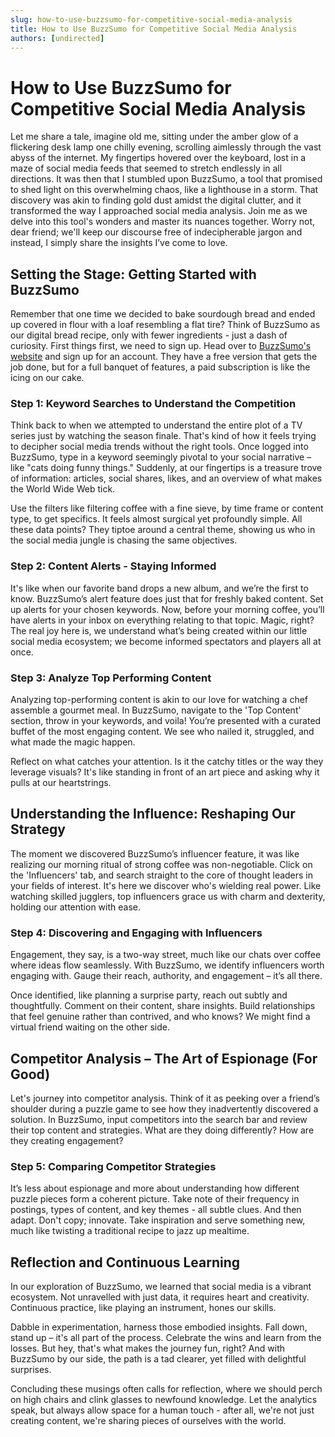 ```yaml
---
slug: how-to-use-buzzsumo-for-competitive-social-media-analysis
title: How to Use BuzzSumo for Competitive Social Media Analysis
authors: [undirected]
---
```



# How to Use BuzzSumo for Competitive Social Media Analysis

Let me share a tale, imagine old me, sitting under the amber glow of a flickering desk lamp one chilly evening, scrolling aimlessly through the vast abyss of the internet. My fingertips hovered over the keyboard, lost in a maze of social media feeds that seemed to stretch endlessly in all directions. It was then that I stumbled upon BuzzSumo, a tool that promised to shed light on this overwhelming chaos, like a lighthouse in a storm. That discovery was akin to finding gold dust amidst the digital clutter, and it transformed the way I approached social media analysis. Join me as we delve into this tool's wonders and master its nuances together. Worry not, dear friend; we'll keep our discourse free of indecipherable jargon and instead, I simply share the insights I’ve come to love.

## Setting the Stage: Getting Started with BuzzSumo

Remember that one time we decided to bake sourdough bread and ended up covered in flour with a loaf resembling a flat tire? Think of BuzzSumo as our digital bread recipe, only with fewer ingredients - just a dash of curiosity. First things first, we need to sign up. Head over to [BuzzSumo's website](https://buzzsumo.com/) and sign up for an account. They have a free version that gets the job done, but for a full banquet of features, a paid subscription is like the icing on our cake. 

### Step 1: Keyword Searches to Understand the Competition

Think back to when we attempted to understand the entire plot of a TV series just by watching the season finale. That's kind of how it feels trying to decipher social media trends without the right tools. Once logged into BuzzSumo, type in a keyword seemingly pivotal to your social narrative – like "cats doing funny things." Suddenly, at our fingertips is a treasure trove of information: articles, social shares, likes, and an overview of what makes the World Wide Web tick. 

Use the filters like filtering coffee with a fine sieve, by time frame or content type, to get specifics. It feels almost surgical yet profoundly simple. All these data points? They tiptoe around a central theme, showing us who in the social media jungle is chasing the same objectives. 

### Step 2: Content Alerts - Staying Informed

It's like when our favorite band drops a new album, and we’re the first to know. BuzzSumo’s alert feature does just that for freshly baked content. Set up alerts for your chosen keywords. Now, before your morning coffee, you’ll have alerts in your inbox on everything relating to that topic. Magic, right? The real joy here is, we understand what’s being created within our little social media ecosystem; we become informed spectators and players all at once.

### Step 3: Analyze Top Performing Content

Analyzing top-performing content is akin to our love for watching a chef assemble a gourmet meal. In BuzzSumo, navigate to the 'Top Content' section, throw in your keywords, and voila! You’re presented with a curated buffet of the most engaging content. We see who nailed it, struggled, and what made the magic happen. 

Reflect on what catches your attention. Is it the catchy titles or the way they leverage visuals? It's like standing in front of an art piece and asking why it pulls at our heartstrings.

## Understanding the Influence: Reshaping Our Strategy

The moment we discovered BuzzSumo’s influencer feature, it was like realizing our morning ritual of strong coffee was non-negotiable. Click on the 'Influencers' tab, and search straight to the core of thought leaders in your fields of interest. It's here we discover who's wielding real power. Like watching skilled jugglers, top influencers grace us with charm and dexterity, holding our attention with ease. 

### Step 4: Discovering and Engaging with Influencers

Engagement, they say, is a two-way street, much like our chats over coffee where ideas flow seamlessly. With BuzzSumo, we identify influencers worth engaging with. Gauge their reach, authority, and engagement – it’s all there. 

Once identified, like planning a surprise party, reach out subtly and thoughtfully. Comment on their content, share insights. Build relationships that feel genuine rather than contrived, and who knows? We might find a virtual friend waiting on the other side.

## Competitor Analysis – The Art of Espionage (For Good)

Let's journey into competitor analysis. Think of it as peeking over a friend’s shoulder during a puzzle game to see how they inadvertently discovered a solution. In BuzzSumo, input competitors into the search bar and review their top content and strategies. What are they doing differently? How are they creating engagement? 

### Step 5: Comparing Competitor Strategies

It’s less about espionage and more about understanding how different puzzle pieces form a coherent picture. Take note of their frequency in postings, types of content, and key themes - all subtle clues. And then adapt. Don't copy; innovate. Take inspiration and serve something new, much like twisting a traditional recipe to jazz up mealtime. 

## Reflection and Continuous Learning

In our exploration of BuzzSumo, we learned that social media is a vibrant ecosystem. Not unravelled with just data, it requires heart and creativity. Continuous practice, like playing an instrument, hones our skills. 

Dabble in experimentation, harness those embodied insights. Fall down, stand up – it's all part of the process. Celebrate the wins and learn from the losses. But hey, that's what makes the journey fun, right? And with BuzzSumo by our side, the path is a tad clearer, yet filled with delightful surprises. 

Concluding these musings often calls for reflection, where we should perch on high chairs and clink glasses to newfound knowledge. Let the analytics speak, but always allow space for a human touch - after all, we're not just creating content, we're sharing pieces of ourselves with the world.